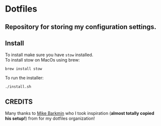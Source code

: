 # Dotfiles
## Repository for storing my configuration settings.
## Install 
To install make sure you have `stow` installed.  
To install stow on MacOs using brew:  
```
brew install stow
```
To run the installer:
```
./install.sh
```
## CREDITS
Many thanks to [Mike Barkmin](https://github.com/mikebarkmin) who I took inspiration (<b>almost totally copied his setup!</b>) from for my dotfiles organization!
